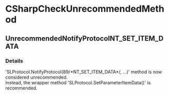 ﻿---  
uid: Validator_3_15_25  
---

# CSharpCheckUnrecommendedMethod

## UnrecommendedNotifyProtocolNT\_SET\_ITEM\_DATA

### Details

'SLProtocol.NotifyProtocol(89\/\*NT\_SET\_ITEM\_DATA\*\/, ...)' method is now considered unrecommended.  
Instead, the wrapper method 'SLProtocol.SetParameterItemData()' is recommended.
